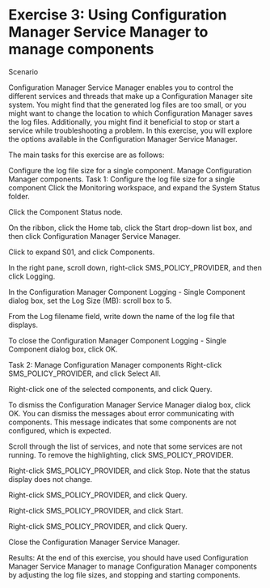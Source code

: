# Exercise 3: Using Configuration Manager Service Manager to manage components

Scenario

Configuration Manager Service Manager enables you to control the different services and threads that make up a Configuration Manager site system. You might find that the generated log files are too small, or you might want to change the location to which Configuration Manager saves the log files. Additionally, you might find it beneficial to stop or start a service while troubleshooting a problem. In this exercise, you will explore the options available in the Configuration Manager Service Manager.

The main tasks for this exercise are as follows:

Configure the log file size for a single component.
Manage Configuration Manager components.
Task 1: Configure the log file size for a single component
Click the Monitoring workspace, and expand the System Status folder.

Click the Component Status node.

On the ribbon, click the Home tab, click the Start drop-down list box, and then click Configuration Manager Service Manager.

Click to expand S01, and click Components.

In the right pane, scroll down, right-click SMS_POLICY_PROVIDER, and then click Logging.

In the Configuration Manager Component Logging - Single Component dialog box, set the Log Size (MB): scroll box to 5.

From the Log filename field, write down the name of the log file that displays.

To close the Configuration Manager Component Logging - Single Component dialog box, click OK.

Task 2: Manage Configuration Manager components
Right-click SMS_POLICY_PROVIDER, and click Select All.

Right-click one of the selected components, and click Query.

To dismiss the Configuration Manager Service Manager dialog box, click OK. You can dismiss the messages about error communicating with components. This message indicates that some components are not configured, which is expected.

Scroll through the list of services, and note that some services are not running. To remove the highlighting, click SMS_POLICY_PROVIDER.

Right-click SMS_POLICY_PROVIDER, and click Stop. Note that the status display does not change.

Right-click SMS_POLICY_PROVIDER, and click Query.

Right-click SMS_POLICY_PROVIDER, and click Start.

Right-click SMS_POLICY_PROVIDER, and click Query.

Close the Configuration Manager Service Manager.

Results: At the end of this exercise, you should have used Configuration Manager Service Manager to manage Configuration Manager components by adjusting the log file sizes, and stopping and starting components.
